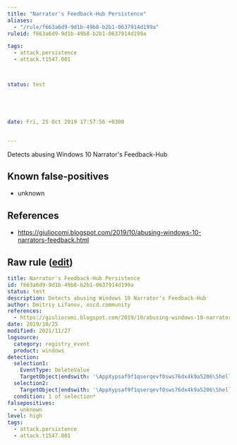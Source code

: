 ```yaml
---
title: "Narrator's Feedback-Hub Persistence"
aliases:
  - "/rule/f663a6d9-9d1b-49b8-b2b1-0637914d199a"
ruleid: f663a6d9-9d1b-49b8-b2b1-0637914d199a

tags:
  - attack.persistence
  - attack.t1547.001



status: test





date: Fri, 25 Oct 2019 17:57:56 +0300


---
```


Detects abusing Windows 10 Narrator's Feedback-Hub

<!--more-->


## Known false-positives

* unknown



## References

* https://giuliocomi.blogspot.com/2019/10/abusing-windows-10-narrators-feedback.html


## Raw rule ([edit](https://github.com/SigmaHQ/sigma/edit/master/rules/windows/registry_event/registry_event_narrator_feedback_persistance.yml))
```yaml
title: Narrator's Feedback-Hub Persistence
id: f663a6d9-9d1b-49b8-b2b1-0637914d199a
status: test
description: Detects abusing Windows 10 Narrator's Feedback-Hub
author: Dmitriy Lifanov, oscd.community
references:
  - https://giuliocomi.blogspot.com/2019/10/abusing-windows-10-narrators-feedback.html
date: 2019/10/25
modified: 2021/11/27
logsource:
  category: registry_event
  product: windows
detection:
  selection1:
    EventType: DeleteValue
    TargetObject|endswith: '\AppXypsaf9f1qserqevf0sws76dx4k9a5206\Shell\open\command\DelegateExecute'
  selection2:
    TargetObject|endswith: '\AppXypsaf9f1qserqevf0sws76dx4k9a5206\Shell\open\command\(Default)'
  condition: 1 of selection*
falsepositives:
  - unknown
level: high
tags:
  - attack.persistence
  - attack.t1547.001

```
